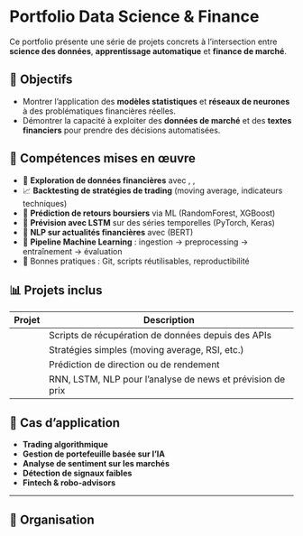# Portfolio Data Science & Finance

Ce portfolio présente une série de projets concrets à l’intersection entre **science des données**, **apprentissage automatique** et **finance de marché**.

## 🎯 Objectifs

- Montrer l’application des **modèles statistiques** et **réseaux de neurones** à des problématiques financières réelles.
- Démontrer la capacité à exploiter des **données de marché** et des **textes financiers** pour prendre des décisions automatisées.

## 🧠 Compétences mises en œuvre

- 🧪 **Exploration de données financières** avec , , 
- 📈 **Backtesting de stratégies de trading** (moving average, indicateurs techniques)
- 🤖 **Prédiction de retours boursiers** via ML (RandomForest, XGBoost)
- 🧠 **Prévision avec LSTM** sur des séries temporelles (PyTorch, Keras)
- 💬 **NLP sur actualités financières** avec  (BERT)
- 🔁 **Pipeline Machine Learning** : ingestion → preprocessing → entraînement → évaluation
- 🧰 Bonnes pratiques : Git, scripts réutilisables, reproductibilité

## 📊 Projets inclus

| Projet | Description |
|--------|-------------|
|  | Scripts de récupération de données depuis des APIs |
|  | Stratégies simples (moving average, RSI, etc.) |
|  | Prédiction de direction ou de rendement |
|  | RNN, LSTM, NLP pour l’analyse de news et prévision de prix |

## 🔧 Cas d’application

- **Trading algorithmique**
- **Gestion de portefeuille basée sur l’IA**
- **Analyse de sentiment sur les marchés**
- **Détection de signaux faibles**
- **Fintech & robo-advisors**

---

## 📂 Organisation


